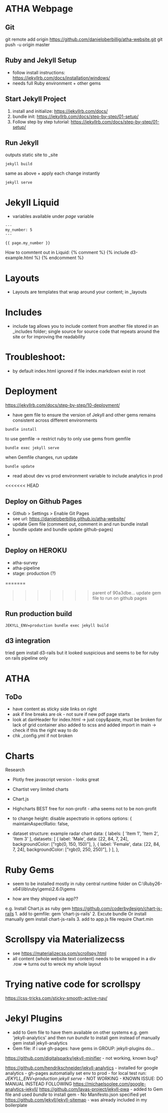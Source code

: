 # ATHA Webpage

## Git
git remote add origin https://github.com/danieloberbillig/atha-website.git
git push -u origin master


## Ruby and Jekyll Setup
- follow install instructions: https://jekyllrb.com/docs/installation/windows/
- needs full Ruby environment + other gems

## Start Jekyll Project
1. install and initialize: https://jekyllrb.com/docs/
2. bundle init:  https://jekyllrb.com/docs/step-by-step/01-setup/
3. Follow step by step tutorial: https://jekyllrb.com/docs/step-by-step/01-setup/



## Run Jekyll

outputs static site to _site
```
jekyll build
```

same as above + apply each change instantly
```
jekyll serve
```



# Jekyll Liquid
- variables available under *page* variable
```
---
my_number: 5
---

{{ page.my_number }}
```

How to commtent out in Liquid:
        {% comment %}
        {% include d3-example.html %}
        {% endcomment %}



# Layouts
- Layouts are templates that wrap around your content; in _layouts

# Includes
- include tag allows you to include content from another file stored in an _includes folder; single source for source code that repeats around the site or for improving the readability


# Troubleshoot:
- by default index.html ignored if file index.markdown exist in root


# Deployment
https://jekyllrb.com/docs/step-by-step/10-deployment/
- have gem file to ensure the version of Jekyll and other gems remains consistent across different environments
```
bundle install
```

to use gemfile -> restrict ruby to only use gems from gemfile
```
bundle exec jekyll serve
```

when Gemfile changes, run update
```
bundle update
```

- read about dev vs prod environment variable to include analytics in prod


<<<<<<< HEAD
## Deploy on Github Pages
- Github > Settings > Enable Git Pages
- see url: https://danieloberbillig.github.io/atha-website/
- update Gem file (comment out, comment in and run 
    bundle install
    bundle update
    and
    bundle update github-pages)
- 


## Deploy on HEROKU
- atha-survey
- atha-pipeline
- stage: production (?) 


=======
>>>>>>> parent of 90a3dbe... update gem file to run on github pages

## Run production build
```
JEKYLL_ENV=production bundle exec jekyll build
```




## d3 integration
tried
    gem install d3-rails
but it looked suspicious and seems to be for ruby on rails pipeline only



# ATHA

## ToDo
- have content as sticky side links on right
- ask if line breaks are ok - not sure if new pdf page starts
- look at danHeader for index.html -> just copy&paste, must be broken for lack of grid container
    also added to scss and added import in main -> check if this the right way to do
- chk _config.yml if not broken



# Charts
Research
- Plotly        free javascript version - looks great
- Chartist      very limited charts
- Chart.js
- Highcharts    BEST free for non-profit - atha seems not to be non-profit
- to change height: disable aspectratio in options
     options: {
        maintainAspectRatio: false,

- dataset structure: example radar chart
       data: {
        labels: [
            'Item 1',
            'Item 2',
            'Item 3'
        ],
        datasets: [
            {
                label: 'Male',
                data: [22, 84, 7, 24],
                backgroundColor: ["rgb(0, 150, 150)"],
            },
            {
                label: 'Female',
                data: [22, 84, 7, 24],
                backgroundColor: ["rgb(0, 250, 250)"],
            }
        ],
    },

# Ruby Gems
- seem to be installed mostly in ruby central runtime folder on C:\Ruby26-x64\lib\ruby\gems\2.6.0\gems

- how are they shipped via app??

e.g. Install Chart.js as ruby gem
https://github.com/coderbydesign/chart-js-rails
    1. add to gemfile:
        gem 'chart-js-rails'
    2. Excute
        bundle
       Or install manually
        gem install chart-js-rails
    3. add to app.js file
        require Chart.min


# Scrollspy via Materializecss
- see https://materializecss.com/scrollspy.html
- all content (whole website text content) needs to be wrapped in a div .row
=> turns out to wreck my whole layout

# Trying native code for scrollspy
https://css-tricks.com/sticky-smooth-active-nav/


# Jekyl Plugins  
- add to Gem file to have them available on other systems e.g.
    gem 'jekyll-analytics'
    and then run *bundle* to install gem instead of manually
    gem install jekyll-analytics
- Gem file: if i use gh-pages: have gems in GROUP: jekyll-plugins do...

https://github.com/digitalsparky/jekyll-minifier
    - not working, known bug?

https://github.com/hendrikschneider/jekyll-analytics
    - installed for google analytics
    - gh-pages automatially set env to prod
    - for local test run: *JEKYLL_ENV=production jekyll serve*
    - NOT WORKING - KNOWN ISSUE: DO MANUAL INSTEAD FOLLOWING
        https://michaelsoolee.com/google-analytics-jekyll/
https://github.com/lavas-project/jekyll-pwa
    - added to Gem file and used *bundle* to install gem
    - No Manifesto.json specified yet
https://github.com/jekyll/jekyll-sitemap
    - was already included in my boilerplate